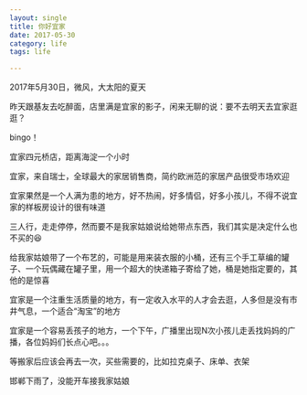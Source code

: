 ```yaml
---
layout: single
title: 你好宜家
date: 2017-05-30
category: life
tags: life

---
```


2017年5月30日，微风，大太阳的夏天

<!-- add content here -->

昨天跟基友去吃醉面，店里满是宜家的影子，闲来无聊的说：要不去明天去宜家逛逛？

bingo！

宜家四元桥店，距离海淀一个小时

宜家，来自瑞士，全球最大的家居销售商，简约欧洲范的家居产品很受市场欢迎

宜家果然是一个人满为患的地方，好不热闹，好多情侣，好多小孩儿，不得不说宜家的样板房设计的很有味道

三人行，走走停停，然而要不是我家姑娘说给她带点东西，我们其实是决定什么也不买的😆

给我家姑娘带了一个布艺的，可能是用来装衣服的小桶，还有三个手工草编的罐子、一个玩偶藏在罐子里，用一个超大的快递箱子寄给了她，桶是她指定要的，其他的是惊喜

宜家是一个注重生活质量的地方，有一定收入水平的人才会去逛，人多但是没有市井气息，一个适合“淘宝”的地方

宜家是一个容易丢孩子的地方，一个下午，广播里出现N次小孩儿走丢找妈妈的广播，各位妈妈们长点心吧。。。

等搬家后应该会再去一次，买些需要的，比如拉克桌子、床单、衣架

邯郸下雨了，没能开车接我家姑娘
